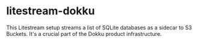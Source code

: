 # litestream-dokku

This Litestream setup streams a list of SQLite databases as a sidecar to S3 Buckets. It's a crucial part of the Dokku product infrastructure.
